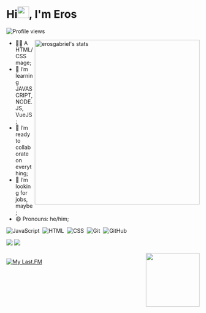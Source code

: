 <h1 align="left">Hi<img src="https://raw.githubusercontent.com/kaueMarques/kaueMarques/master/hi.gif" height="30px">, I'm Eros</h1>
<p align="left"> <img src="https://komarev.com/ghpvc/?username=erosgabriel&color=blue" alt="Profile views" /> </p>

<img align="right" width="430em" src="https://github-readme-stats.vercel.app/api?username=erosgabriel&show_icons=true&theme=dark" alt="erosgabriel's stats"/>

- 🧙‍♂️ A HTML/CSS mage;
- 🌱 I’m learning JAVASCRIPT, NODE.JS, VueJS;
- 👯 I’m ready to collaborate on everything;
- 👔 I’m looking for jobs, maybe;
- 😄 Pronouns: he/him;

![JavaScript](https://img.shields.io/badge/-JavaScript-05122A?style=flat&logo=javascript)&nbsp;
![HTML](https://img.shields.io/badge/-HTML-05122A?style=flat&logo=HTML5)&nbsp;
![CSS](https://img.shields.io/badge/-CSS-05122A?style=flat&logo=CSS3&logoColor=1572B6)&nbsp;
![Git](https://img.shields.io/badge/-Git-05122A?style=flat&logo=git)&nbsp;
![GitHub](https://img.shields.io/badge/-GitHub-05122A?style=flat&logo=github)&nbsp;
<!--![Node.js](https://img.shields.io/badge/-Node.js-05122A?style=flat&logo=node.js)&nbsp;
![Markdown](https://img.shields.io/badge/-Markdown-05122A?style=flat&logo=markdown)&nbsp;
![React](https://img.shields.io/badge/-React-05122A?style=flat&logo=react)&nbsp;-->

<div>
   <a href="https://instagram.com/erosgabs.js" target="_blank"><img src="https://img.shields.io/badge/-Instagram-%23E4405F?style=flat&logo=instagram&logoColor=white" target="_blank"></a>
   <a href="https://www.linkedin.com/in/ericcirilo" target="_blank"><img src="https://img.shields.io/badge/-LinkedIn-%230077B5?style=flat&logo=linkedin&logoColor=white" target="_blank"></a>
<div/>
</br>

<img align="right" height="140em" src="https://github-readme-stats.vercel.app/api/top-langs/?username=erosgabriel&layout=compact&langs_count=7&theme=dark"/>

<a align="left" href="https://www.last.fm/user/erosgabs"><img alt="My Last.FM" title="My Last.FM" src="https://lastfm-recently-played.vercel.app/api?user=erosgabs"/></a>
